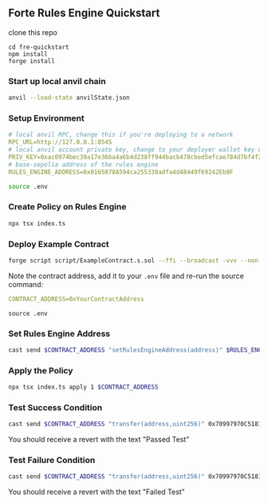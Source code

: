 ## Forte Rules Engine Quickstart

clone this repo

```shell
cd fre-quickstart
npm install
forge install
```

### Start up local anvil chain

```bash
anvil --load-state anvilState.json
```

### Setup Environment

```yaml
# local anvil RPC, change this if you're deploying to a network
RPC_URL=http://127.0.0.1:8545
# local anvil account private key, change to your deployer wallet key when using a live network
PRIV_KEY=0xac0974bec39a17e36ba4a6b4d238ff944bacb478cbed5efcae784d7bf4f2ff80
# base-sepolia address of the rules engine
RULES_ENGINE_ADDRESS=0x0165878A594ca255338adfa4d48449f69242Eb8F
```

```bash
source .env
```

### Create Policy on Rules Engine

```bash
npx tsx index.ts
```

### Deploy Example Contract

```bash
forge script script/ExampleContract.s.sol --ffi --broadcast -vvv --non-interactive --rpc-url $RPC_URL --private-key $PRIV_KEY
```

Note the contract address, add it to your `.env` file and re-run the source command:

```yaml
CONTRACT_ADDRESS=0xYourContractAddress
```

```
source .env
```

### Set Rules Engine Address

```bash
cast send $CONTRACT_ADDRESS "setRulesEngineAddress(address)" $RULES_ENGINE_ADDRESS --rpc-url $RPC_URL --private-key $PRIV_KEY
```

### Apply the Policy

```bash
npx tsx index.ts apply 1 $CONTRACT_ADDRESS
```

### Test Success Condition

```bash
cast send $CONTRACT_ADDRESS "transfer(address,uint256)" 0x70997970C51812dc3A010C7d01b50e0d17dc79C8 10001 --rpc-url $RPC_URL --private-key $PRIV_KEY
```

You should receive a revert with the text "Passed Test"

### Test Failure Condition

```bash
cast send $CONTRACT_ADDRESS "transfer(address,uint256)" 0x70997970C51812dc3A010C7d01b50e0d17dc79C8 9999 --rpc-url $RPC_URL --private-key $PRIV_KEY
```

You should receive a revert with the text "Failed Test"

